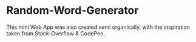 # Random-Word-Generator

This mini Web App was also created semi organically, with the inspiration taken from Stack-Overflow & CodePen.  

